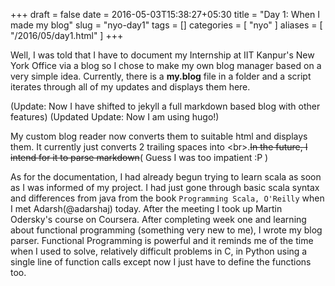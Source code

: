 +++
draft = false
date = 2016-05-03T15:38:27+05:30
title = "Day 1: When I made my blog"
slug = "nyo-day1"
tags = []
categories = [ "nyo" ]
aliases = [ "/2016/05/day1.html" ]
+++

Well, I was told that I have to document my Internship at IIT Kanpur's New York
Office via a blog so I chose to make my own blog manager based on a very simple idea.
Currently, there is a **my.blog** file in a folder and a script iterates
through all of my updates and displays them here.

(Update: Now I have shifted to jekyll a full markdown based blog with other
features)
(Updated Update: Now I am using hugo!)

  My custom blog reader now converts them to suitable html and displays
them. It currently just converts 2 trailing spaces into &lt;br>.~~In the future,
 I intend for it to parse markdown~~( Guess I was too impatient :P )

  As for the documentation, I had already begun trying to learn scala as soon as
I was informed of my project. I had just gone through basic scala syntax and
differences from java from the book `Programming Scala, O'Reilly` when
I met Adarsh(@adarshaj) today. After the meeting I took up Martin Odersky's course on
Coursera. After completing week one and learning about functional programming
(something very new to me), I wrote my blog parser. Functional Programming is
powerful and it reminds me of the time when I used to solve, relatively difficult
problems in C, in Python using a single line of function calls except now I just
have to define the functions too.
